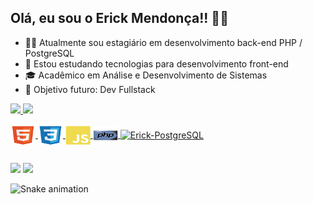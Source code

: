## Olá, eu sou o Erick Mendonça!! 👋😁

- 👨‍💻 Atualmente sou estagiário em desenvolvimento back-end PHP / PostgreSQL
- 🌱 Estou estudando tecnologias para desenvolvimento front-end
- 🎓 Acadêmico em Análise e Desenvolvimento de Sistemas
- 🔭 Objetivo futuro: Dev Fullstack

<div>
  <a href="https://github.com/mendonca92">
  <img height="170em" src="https://github-readme-stats.vercel.app/api?username=mendonca92&show_icons=true&theme=blue-green&include_all_commits=true&count_private=true"/>
  <img height="120em" src="https://github-readme-stats.vercel.app/api/top-langs/?username=mendonca92&layout=compact&langs_count=7&theme=blue-green"/>
</div>
<div style="display: inline_block"><br>
  <img align="center" alt="Erick-HTML" height="30" width="40" src="https://raw.githubusercontent.com/devicons/devicon/master/icons/html5/html5-original.svg">
  <img align="center" alt="Erick-CSS" height="30" width="40" src="https://raw.githubusercontent.com/devicons/devicon/master/icons/css3/css3-original.svg">
  <img align="center" alt="Erick-Js" height="30" width="40" src="https://raw.githubusercontent.com/devicons/devicon/master/icons/javascript/javascript-plain.svg">
   <img align="center" alt="Erick-PHP" height="30" width="40" src="https://raw.githubusercontent.com/devicons/devicon/master/icons/php/php-original.svg">
  <img align="center" alt="Erick-PostgreSQL" height="30" width="40" src="https://cdn.jsdelivr.net/gh/devicons/devicon/icons/postgresql/postgresql-original.svg">
  
</div>

##

<div> 
  <a href="mailto:erick.gmrio@gmail.com"><img src="https://img.shields.io/badge/-Gmail-%23333?style=for-the-badge&logo=gmail&logoColor=white" target="_blank"></a>
  <a href="https://www.linkedin.com/in/erick-mendonça-44b05a163" target="_blank"><img src="https://img.shields.io/badge/-LinkedIn-%230077B5?style=for-the-badge&logo=linkedin&logoColor=white" target="_blank"></a>
 
  ![Snake animation](https://github.com/mendonca92/mendonca92/blob/output/github-contribution-grid-snake.svg)
</div>
